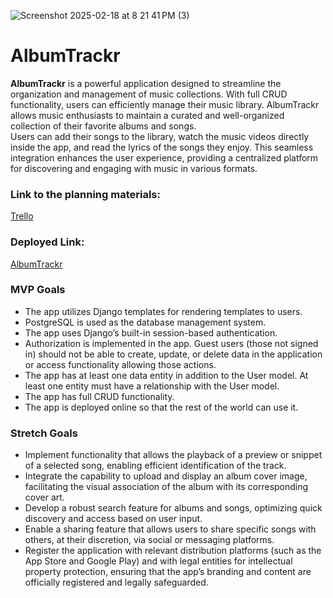 ![Screenshot 2025-02-18 at 8 21 41 PM (3)](https://github.com/user-attachments/assets/7c7a8708-7565-4e87-a416-0b2eb242c5ab)

# **AlbumTrackr**

**AlbumTrackr** is a powerful application designed to streamline the organization and management of music collections. With full CRUD functionality, users can efficiently manage their music library. AlbumTrackr allows music enthusiasts to maintain a curated and well-organized collection of their favorite albums and songs. <br>
Users can add their songs to the library, watch the music videos directly inside the app, and read the lyrics of the songs they enjoy. This seamless integration enhances the user experience, providing a centralized platform for discovering and engaging with music in various formats.

### Link to the planning materials:
[Trello](https://trello.com/b/6GImZvXo/albumtrackr)

### Deployed Link:
[AlbumTrackr](https://albumtrackr-e2ec521872e4.herokuapp.com/)


### MVP Goals
- The app utilizes Django templates for rendering templates to users.
- PostgreSQL is used as the database management system.
- The app uses Django’s built-in session-based authentication.
- Authorization is implemented in the app. Guest users (those not signed in) should not be able to create, update, or delete data in the application or access functionality allowing those actions.
- The app has at least one data entity in addition to the User model. At least one entity must have a relationship with the User model.
- The app has full CRUD functionality.
- The app is deployed online so that the rest of the world can use it.

### Stretch Goals

* Implement functionality that allows the playback of a preview or snippet of a selected song, enabling efficient identification of the track.
* Integrate the capability to upload and display an album cover image, facilitating the visual association of the album with its corresponding cover art.
* Develop a robust search feature for albums and songs, optimizing quick discovery and access based on user input.
* Enable a sharing feature that allows users to share specific songs with others, at their discretion, via social or messaging platforms.
* Register the application with relevant distribution platforms (such as the App Store and Google Play) and with legal entities for intellectual property protection, ensuring that the app’s branding and content are officially registered and legally safeguarded.
